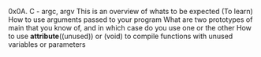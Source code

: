 0x0A. C - argc, argv
This is an overview of whats to be expected (To learn)
How to use arguments passed to your program
What are two prototypes of main that you know of, and in which case do you use one or the other
How to use __attribute__((unused)) or (void) to compile functions with unused variables or parameters
